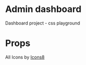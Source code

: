 # Admin dashboard

Dashboard project - css playground

# Props

All Icons by <a target="_blank" href="https://icons8.com">Icons8</a>
